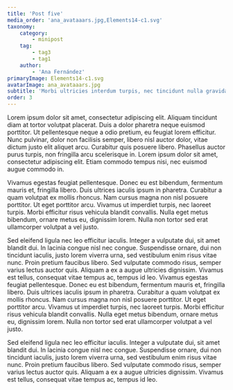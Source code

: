 ```yaml
---
title: 'Post five'
media_order: 'ana_avataaars.jpg,Elements14-c1.svg'
taxonomy:
    category:
        - minipost
    tag:
        - tag3
        - tag1
    author:
        - 'Ana Fernández'
primaryImage: Elements14-c1.svg
avatarImage: ana_avataaars.jpg
subtitle: 'Morbi ultricies interdum turpis, nec tincidunt nulla gravida varius'
order: 3
---
```


Lorem ipsum dolor sit amet, consectetur adipiscing elit. Aliquam tincidunt diam at tortor volutpat placerat. Duis a dolor pharetra neque euismod porttitor. Ut pellentesque neque a odio pretium, eu feugiat lorem efficitur. Nunc pulvinar, dolor non facilisis semper, libero nisl auctor dolor, vitae dictum justo elit aliquet arcu. Curabitur quis posuere libero. Phasellus auctor purus turpis, non fringilla arcu scelerisque in. Lorem ipsum dolor sit amet, consectetur adipiscing elit. Etiam commodo tempus nisi, nec euismod augue commodo in.

Vivamus egestas feugiat pellentesque. Donec eu est bibendum, fermentum mauris et, fringilla libero. Duis ultrices iaculis ipsum in pharetra. Curabitur a quam volutpat ex mollis rhoncus. Nam cursus magna non nisl posuere porttitor. Ut eget porttitor arcu. Vivamus ut imperdiet turpis, nec laoreet turpis. Morbi efficitur risus vehicula blandit convallis. Nulla eget metus bibendum, ornare metus eu, dignissim lorem. Nulla non tortor sed erat ullamcorper volutpat a vel justo.

Sed eleifend ligula nec leo efficitur iaculis. Integer a vulputate dui, sit amet blandit dui. In lacinia congue nisl nec congue. Suspendisse ornare, dui non tincidunt iaculis, justo lorem viverra urna, sed vestibulum enim risus vitae nunc. Proin pretium faucibus libero. Sed vulputate commodo risus, semper varius lectus auctor quis. Aliquam a ex a augue ultricies dignissim. Vivamus est tellus, consequat vitae tempus ac, tempus id leo.
Vivamus egestas feugiat pellentesque. Donec eu est bibendum, fermentum mauris et, fringilla libero. Duis ultrices iaculis ipsum in pharetra. Curabitur a quam volutpat ex mollis rhoncus. Nam cursus magna non nisl posuere porttitor. Ut eget porttitor arcu. Vivamus ut imperdiet turpis, nec laoreet turpis. Morbi efficitur risus vehicula blandit convallis. Nulla eget metus bibendum, ornare metus eu, dignissim lorem. Nulla non tortor sed erat ullamcorper volutpat a vel justo.

Sed eleifend ligula nec leo efficitur iaculis. Integer a vulputate dui, sit amet blandit dui. In lacinia congue nisl nec congue. Suspendisse ornare, dui non tincidunt iaculis, justo lorem viverra urna, sed vestibulum enim risus vitae nunc. Proin pretium faucibus libero. Sed vulputate commodo risus, semper varius lectus auctor quis. Aliquam a ex a augue ultricies dignissim. Vivamus est tellus, consequat vitae tempus ac, tempus id leo.
